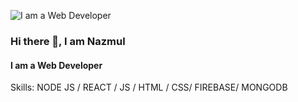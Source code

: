 ![I am a Web Developer](https://arturssmirnovs.github.io/github-profile-readme-generator/images/banner.png)
### Hi there 👋, I am Nazmul
#### I am a Web Developer

Skills: NODE JS / REACT / JS / HTML / CSS/ FIREBASE/ MONGODB 
